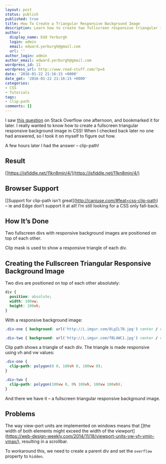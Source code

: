 ```yaml
---
layout: post
status: publish
published: true
title: How To Create a Triangular Responsive Background Image
description: Learn how to create two fullscreen responsive triangular images with the CSS clip-path property! Easy to copy triangular responsive background image
author:
  display_name: Edd Yerburgh
  login: admin
  email: edward.yerburgh@gmail.com
  url: ''
author_login: admin
author_email: edward.yerburgh@gmail.com
wordpress_id: 11
wordpress_url: http://www.read-stuff.com/?p=6
date: '2016-01-22 21:16:15 +0000'
date_gmt: '2016-01-22 21:16:15 +0000'
categories:
- CSS
- Tutorials
tags:
- clip-path
comments: []
---
```

I saw [this question](http://stackoverflow.com/questions/34008650/how-do-i-create-a-triangular-responsive-background-image) on Stack Overflow one afternoon, and bookmarked it for later. I really wanted to know how to create a fullscreen triangular responsive background image in CSS! When I checked back later no one had answered, so I took it on myself to figure out how.

A few hours later I had the answer – clip-path!

## Result

[]https://jsfiddle.net/11kn8mjn/4/](https://jsfiddle.net/11kn8mjn/4/)

## Browser Support
   
[]Support for clip-path isn’t great](http://caniuse.com/#feat=css-clip-path) – ie and Edge don’t support it at all! I’m still looking for a CSS only fall-back.

## How It’s Done
   
Two fullscreen divs with responsive background images are positioned on top of each other.

Clip mask is used to show a responsive triangle of each div.

## Creating the Fullscreen Triangular Responsive Background Image
  
Two divs are positioned on top of each other absolutely:

```css
div {
  position: absolute;
  width: 100vw;
  height: 100vh;
}
```

With a responsive background image:


```css
.div-one { background: url('http://i.imgur.com/8LgIL7B.jpg') center / cover no-repeat; }

.div-two { background: url('http://i.imgur.com/fBL4WC1.jpg') center / cover no-repeat; }
```

Clip path shows a triangle of each div. The triangle is made responsive using vh and vw values:

```css
.div-one { 
  clip-path: polygon(0 0, 100vh 0, 100vw 0); 
} 

.div-two { 
  clip-path: polygon(100vw 0, 0% 100vh, 100vw 100vh); 
}
```

And there we have it – a fullscreen triangular responsive background image.

## Problems
   
The way view-port units are implemented on windows means that []the width of both elements might exceed the width of the viewport](https://web-design-weekly.com/2014/11/18/viewport-units-vw-vh-vmin-vmax/), resulting in a scrollbar.

To workaround this, we need to create a parent div and set the `overflow` property to `hidden`.